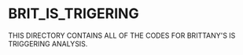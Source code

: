 # BRIT_IS_TRIGERING

THIS DIRECTORY CONTAINS ALL OF THE CODES FOR BRITTANY'S IS TRIGGERING ANALYSIS.
